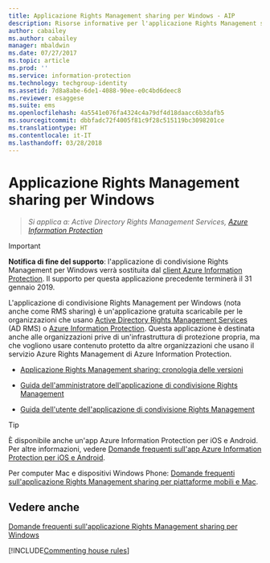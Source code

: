 ```yaml
---
title: Applicazione Rights Management sharing per Windows - AIP
description: Risorse informative per l'applicazione Rights Management sharing per Windows. Questa è un'applicazione gratuita e scaricabile per organizzazioni che usano Active Directory Rights Management Services (AD RMS) o Azure Information Protection e per organizzazioni che non possiedono la propria infrastruttura di protezione delle informazioni ma vogliono utilizzare il contenuto protetto da altre organizzazioni che usano Azure Information Protection.
author: cabailey
ms.author: cabailey
manager: mbaldwin
ms.date: 07/27/2017
ms.topic: article
ms.prod: ''
ms.service: information-protection
ms.technology: techgroup-identity
ms.assetid: 7d8a8abe-6de1-4088-90ee-e0c4bd6deec8
ms.reviewer: esaggese
ms.suite: ems
ms.openlocfilehash: 4a5541e076fa4324c4a79df4d18daacc6b3dafb5
ms.sourcegitcommit: dbbfadc72f4005f81c9f28c515119bc3098201ce
ms.translationtype: HT
ms.contentlocale: it-IT
ms.lasthandoff: 03/28/2018
---
```

# <a name="rights-management-sharing-application-for-windows"></a>Applicazione Rights Management sharing per Windows

>*Si applica a: Active Directory Rights Management Services, [Azure Information Protection](https://azure.microsoft.com/pricing/details/information-protection)*

> [!IMPORTANT]
> **Notifica di fine del supporto**: l'applicazione di condivisione Rights Management per Windows verrà sostituita dal [client Azure Information Protection](aip-client.md). Il supporto per questa applicazione precedente terminerà il 31 gennaio 2019. 


L'applicazione di condivisione Rights Management per Windows (nota anche come RMS sharing) è un'applicazione gratuita scaricabile per le organizzazioni che usano [Active Directory Rights Management Services](https://technet.microsoft.com/library/cc772403.aspx) (AD RMS) o [Azure Information Protection](../understand-explore/what-is-information-protection.md). Questa applicazione è destinata anche alle organizzazioni prive di un'infrastruttura di protezione propria, ma che vogliono usare contenuto protetto da altre organizzazioni che usano il servizio Azure Rights Management di Azure Information Protection.

-   [Applicazione Rights Management sharing: cronologia delle versioni](sharing-app-version-release-history.md)

-   [Guida dell'amministratore dell'applicazione di condivisione Rights Management](sharing-app-admin-guide.md)

-   [Guida dell'utente dell'applicazione di condivisione Rights Management](sharing-app-user-guide.md)

> [!TIP]
> È disponibile anche un'app Azure Information Protection per iOS e Android. Per altre informazioni, vedere [Domande frequenti sull'app Azure Information Protection per iOS e Android](mobile-app-faq.md ).
> 
> Per computer Mac e dispositivi Windows Phone: [Domande frequenti sull'applicazione Rights Management sharing per piattaforme mobili e Mac](http://technet.microsoft.com/dn451248).

## <a name="see-also"></a>Vedere anche
[Domande frequenti sull'applicazione Rights Management sharing per Windows](http://technet.microsoft.com/dn467883)

[!INCLUDE[Commenting house rules](../includes/houserules.md)]
